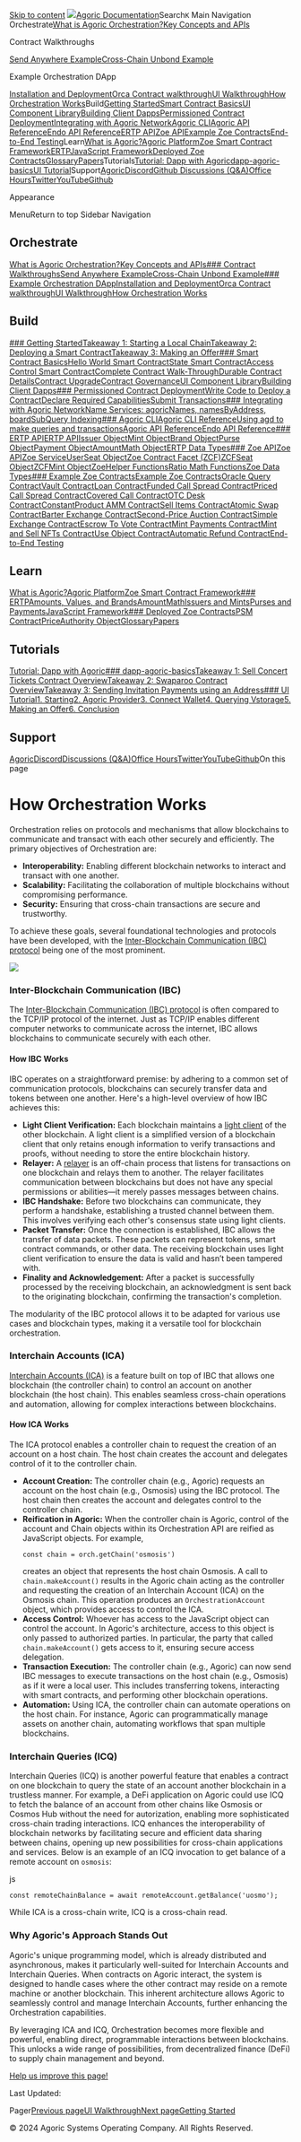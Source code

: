 
 [Skip to content](#VPContent) [![](/agoric-logo-red.svg)Agoric Documentation](/)Search`K` Main Navigation Orchestrate[What is Agoric Orchestration?](/guides/orchestration/)[Key Concepts and APIs](/guides/orchestration/key-concepts.html)

Contract Walkthroughs

[Send Anywhere Example](/guides/orchestration/contract-walkthroughs/send-anywhere.html)[Cross-Chain Unbond Example](/guides/orchestration/contract-walkthroughs/cross-chain-unbond.html)

Example Orchestration DApp

[Installation and Deployment](/guides/orchestration/orchestration-basics/installation.html)[Orca Contract walkthrough](/guides/orchestration/orchestration-basics/contract.html)[UI Walkthrough](/guides/orchestration/orchestration-basics/ui.html)[How Orchestration Works](/guides/orchestration/how-orch-works.html)Build[Getting Started](/guides/getting-started/)[Smart Contract Basics](/guides/zoe/contract-basics.html)[UI Component Library](/guides/UIComponentLibrary/)[Building Client Dapps](/guides/getting-started/contract-rpc.html)[Permissioned Contract Deployment](/guides/coreeval/)[Integrating with Agoric Network](/guides/integration/chain-integration.html)[Agoric CLI](/guides/agoric-cli/)[Agoric API Reference](https://agoric-sdk.pages.dev/)[Endo API Reference](https://endojs.github.io/endo/)[ERTP API](/reference/ertp-api/)[Zoe API](/reference/zoe-api/)[Example Zoe Contracts](/guides/zoe/contracts/)[End-to-End Testing](/e2e-testing.html)Learn[What is Agoric?](/what-is-agoric.html)[Agoric Platform](/guides/platform/)[Zoe Smart Contract Framework](/guides/zoe/)[ERTP](/guides/ertp/)[JavaScript Framework](/guides/js-programming/)[Deployed Zoe Contracts](/guides/zoe/actual-contracts/)[Glossary](/glossary/)[Papers](https://agoric.com/papers/)Tutorials[Tutorial: Dapp with Agoric](/guides/getting-started/tutorial/)[dapp-agoric-basics](/guides/getting-started/tutorial-dapp-agoric-basics.html)[UI Tutorial](/guides/getting-started/ui-tutorial/)Support[Agoric](https://agoric.com/)[Discord](https://agoric.com/discord)[Github Discussions (Q&A)](https://github.com/Agoric/agoric-sdk/discussions)[Office Hours](https://github.com/Agoric/agoric-sdk/wiki/Office-Hours)[Twitter](https://twitter.com/agoric)[YouTube](https://www.youtube.com/channel/UCpY91oQLh_Lp0mitdZ5bYWg/)[Github](https://github.com/Agoric/)

Appearance

MenuReturn to top Sidebar Navigation 

Orchestrate
-----------

[What is Agoric Orchestration?](/guides/orchestration/)[Key Concepts and APIs](/guides/orchestration/key-concepts.html)[### Contract Walkthroughs](/guides/orchestration/contract-walkthroughs/)[Send Anywhere Example](/guides/orchestration/contract-walkthroughs/send-anywhere.html)[Cross-Chain Unbond Example](/guides/orchestration/contract-walkthroughs/cross-chain-unbond.html)[### Example Orchestration DApp](/guides/orchestration/orchestration-basics/)[Installation and Deployment](/guides/orchestration/orchestration-basics/installation.html)[Orca Contract walkthrough](/guides/orchestration/orchestration-basics/contract.html)[UI Walkthrough](/guides/orchestration/orchestration-basics/ui.html)[How Orchestration Works](/guides/orchestration/how-orch-works.html)

Build
-----

[### Getting Started](/guides/getting-started/)[Takeaway 1: Starting a Local Chain](/guides/getting-started/explainer-how-to-start-a-local-chain.html)[Takeaway 2: Deploying a Smart Contract](/guides/getting-started/explainer-deploying-a-smart-contact.html)[Takeaway 3: Making an Offer](/guides/getting-started/explainer-how-to-make-an-offer.html)[### Smart Contract Basics](/guides/zoe/contract-basics.html)[Hello World Smart Contract](/guides/zoe/contract-hello.html)[State Smart Contract](/guides/zoe/contract-state.html)[Access Control Smart Contract](/guides/zoe/contract-access-control.html)[Complete Contract Walk-Through](/guides/zoe/contract-walkthru.html)[Durable Contract Details](/guides/zoe/contract-details.html)[Contract Upgrade](/guides/zoe/contract-upgrade.html)[Contract Governance](/guides/governance/)[UI Component Library](/guides/UIComponentLibrary/)[Building Client Dapps](/guides/getting-started/contract-rpc.html)[### Permissioned Contract Deployment](/guides/coreeval/)[Write Code to Deploy a Contract](/guides/coreeval/proposal.html)[Declare Required Capabilities](/guides/coreeval/permissions.html)[Submit Transactions](/guides/coreeval/local-testnet.html)[### Integrating with Agoric Network](/guides/integration/chain-integration.html)[Name Services: agoricNames, namesByAddress, board](/guides/integration/name-services.html)[SubQuery Indexing](/guides/subquery-indexing.html)[### Agoric CLI](/guides/agoric-cli/)[Agoric CLI Reference](/guides/agoric-cli/)[Using agd to make queries and transactions](/guides/agoric-cli/agd-query-tx.html)[Agoric API Reference](https://agoric-sdk.pages.dev/)[Endo API Reference](https://endojs.github.io/endo/)[### ERTP API](/reference/ertp-api/)[ERTP API](/reference/ertp-api/)[Issuer Object](/reference/ertp-api/issuer.html)[Mint Object](/reference/ertp-api/mint.html)[Brand Object](/reference/ertp-api/brand.html)[Purse Object](/reference/ertp-api/purse.html)[Payment Object](/reference/ertp-api/payment.html)[AmountMath Object](/reference/ertp-api/amount-math.html)[ERTP Data Types](/reference/ertp-api/ertp-data-types.html)[### Zoe API](/reference/zoe-api/)[Zoe API](/reference/zoe-api/)[Zoe Service](/reference/zoe-api/zoe.html)[UserSeat Object](/reference/zoe-api/user-seat.html)[Zoe Contract Facet (ZCF)](/reference/zoe-api/zoe-contract-facet.html)[ZCFSeat Object](/reference/zoe-api/zcfseat.html)[ZCFMint Object](/reference/zoe-api/zcfmint.html)[ZoeHelper Functions](/reference/zoe-api/zoe-helpers.html)[Ratio Math Functions](/reference/zoe-api/ratio-math.html)[Zoe Data Types](/reference/zoe-api/zoe-data-types.html)[### Example Zoe Contracts](/guides/zoe/contracts/)[Example Zoe Contracts](/guides/zoe/contracts/)[Oracle Query Contract](/guides/zoe/contracts/oracle.html)[Vault Contract](/guides/zoe/contracts/vault.html)[Loan Contract](/guides/zoe/contracts/loan.html)[Funded Call Spread Contract](/guides/zoe/contracts/fundedCallSpread.html)[Priced Call Spread Contract](/guides/zoe/contracts/pricedCallSpread.html)[Covered Call Contract](/guides/zoe/contracts/covered-call.html)[OTC Desk Contract](/guides/zoe/contracts/otc-desk.html)[ConstantProduct AMM Contract](/guides/zoe/contracts/constantProductAMM.html)[Sell Items Contract](/guides/zoe/contracts/sell-items.html)[Atomic Swap Contract](/guides/zoe/contracts/atomic-swap.html)[Barter Exchange Contract](/guides/zoe/contracts/barter-exchange.html)[Second-Price Auction Contract](/guides/zoe/contracts/second-price-auction.html)[Simple Exchange Contract](/guides/zoe/contracts/simple-exchange.html)[Escrow To Vote Contract](/guides/zoe/contracts/escrow-to-vote.html)[Mint Payments Contract](/guides/zoe/contracts/mint-payments.html)[Mint and Sell NFTs Contract](/guides/zoe/contracts/mint-and-sell-nfts.html)[Use Object Contract](/guides/zoe/contracts/use-obj-example.html)[Automatic Refund Contract](/guides/zoe/contracts/automatic-refund.html)[End-to-End Testing](/e2e-testing.html)

Learn
-----

[What is Agoric?](/what-is-agoric.html)[Agoric Platform](/guides/platform/)[Zoe Smart Contract Framework](/guides/zoe/)[### ERTP](/guides/ertp/)[Amounts, Values, and Brands](/guides/ertp/amounts.html)[AmountMath](/guides/ertp/amount-math.html)[Issuers and Mints](/guides/ertp/issuers-and-mints.html)[Purses and Payments](/guides/ertp/purses-and-payments.html)[JavaScript Framework](/guides/js-programming/)[### Deployed Zoe Contracts](/guides/zoe/actual-contracts/)[PSM Contract](/guides/zoe/actual-contracts/PSM.html)[PriceAuthority Object](/reference/zoe-api/price-authority.html)[Glossary](/glossary/)[Papers](https://agoric.com/papers/)

Tutorials
---------

[Tutorial: Dapp with Agoric](/guides/getting-started/tutorial/)[### dapp-agoric-basics](/guides/getting-started/tutorial-dapp-agoric-basics.html)[Takeaway 1: Sell Concert Tickets Contract Overview](/guides/getting-started/sell-concert-tickets-contract-explainer.html)[Takeaway 2: Swaparoo Contract Overview](/guides/getting-started/swaparoo-how-to-swap-assets-explainer.html)[Takeaway 3: Sending Invitation Payments using an Address](/guides/getting-started/swaparoo-making-a-payment-explainer.html)[### UI Tutorial](/guides/getting-started/ui-tutorial/)[1. Starting](/guides/getting-started/ui-tutorial/starting.html)[2. Agoric Provider](/guides/getting-started/ui-tutorial/agoric-provider.html)[3. Connect Wallet](/guides/getting-started/ui-tutorial/connect-wallet.html)[4. Querying Vstorage](/guides/getting-started/ui-tutorial/querying-vstorage.html)[5. Making an Offer](/guides/getting-started/ui-tutorial/making-an-offer.html)[6. Conclusion](/guides/getting-started/ui-tutorial/conclusion.html)

Support
-------

[Agoric](https://agoric.com/)[Discord](https://agoric.com/discord)[Discussions (Q&A)](https://github.com/Agoric/agoric-sdk/discussions)[Office Hours](https://github.com/Agoric/agoric-sdk/wiki/Office-Hours)[Twitter](https://twitter.com/agoric)[YouTube](https://www.youtube.com/channel/UCpY91oQLh_Lp0mitdZ5bYWg/)[Github](https://github.com/Agoric/)On this page

How Orchestration Works [​](#how-orchestration-works)
=====================================================

Orchestration relies on protocols and mechanisms that allow blockchains to communicate and transact with each other securely and efficiently. The primary objectives of Orchestration are:

* **Interoperability:** Enabling different blockchain networks to interact and transact with one another.
* **Scalability:** Facilitating the collaboration of multiple blockchains without compromising performance.
* **Security:** Ensuring that cross-chain transactions are secure and trustworthy.

To achieve these goals, several foundational technologies and protocols have been developed, with the [Inter-Blockchain Communication (IBC) protocol](https://ibcprotocol.org/) being one of the most prominent.

  
![](/assets/orch_contract_arch.CXAaUuRD.svg)  
### Inter-Blockchain Communication (IBC) [​](#inter-blockchain-communication-ibc)

The [Inter-Blockchain Communication (IBC) protocol](https://ibcprotocol.org/) is often compared to the TCP/IP protocol of the internet. Just as TCP/IP enables different computer networks to communicate across the internet, IBC allows blockchains to communicate securely with each other.

#### How IBC Works [​](#how-ibc-works)

IBC operates on a straightforward premise: by adhering to a common set of communication protocols, blockchains can securely transfer data and tokens between one another. Here's a high-level overview of how IBC achieves this:

* **Light Client Verification:** Each blockchain maintains a [light client](https://github.com/cosmos/ibc-go/blob/34628eb0c1ca0ca9721c6e3923cf048e1172b8b0/docs/docs/03-light-clients/01-developer-guide/01-overview.md) of the other blockchain. A light client is a simplified version of a blockchain client that only retains enough information to verify transactions and proofs, without needing to store the entire blockchain history.
* **Relayer:** A [relayer](https://github.com/cosmos/relayer) is an off-chain process that listens for transactions on one blockchain and relays them to another. The relayer facilitates communication between blockchains but does not have any special permissions or abilities—it merely passes messages between chains.
* **IBC Handshake:** Before two blockchains can communicate, they perform a handshake, establishing a trusted channel between them. This involves verifying each other's consensus state using light clients.
* **Packet Transfer:** Once the connection is established, IBC allows the transfer of data packets. These packets can represent tokens, smart contract commands, or other data. The receiving blockchain uses light client verification to ensure the data is valid and hasn’t been tampered with.
* **Finality and Acknowledgement:** After a packet is successfully processed by the receiving blockchain, an acknowledgment is sent back to the originating blockchain, confirming the transaction's completion.

The modularity of the IBC protocol allows it to be adapted for various use cases and blockchain types, making it a versatile tool for blockchain orchestration.

### Interchain Accounts (ICA) [​](#interchain-accounts-ica)

[Interchain Accounts (ICA)](https://github.com/cosmos/ibc/blob/main/spec/app/ics-027-interchain-accounts/README.md) is a feature built on top of IBC that allows one blockchain (the controller chain) to control an account on another blockchain (the host chain). This enables seamless cross-chain operations and automation, allowing for complex interactions between blockchains.

#### How ICA Works [​](#how-ica-works)

The ICA protocol enables a controller chain to request the creation of an account on a host chain. The host chain creates the account and delegates control of it to the controller chain.

* **Account Creation:** The controller chain (e.g., Agoric) requests an account on the host chain (e.g., Osmosis) using the IBC protocol. The host chain then creates the account and delegates control to the controller chain.
* **Reification in Agoric:** When the controller chain is Agoric, control of the account and Chain objects within its Orchestration API are reified as JavaScript objects. For example,
  ```
  const chain = orch.getChain('osmosis')
  ```
  creates an object that represents the host chain Osmosis. A call to `chain.makeAccount()` results in the Agoric chain acting as the controller and requesting the creation of an Interchain Account (ICA) on the Osmosis chain. This operation produces an `OrchestrationAccount` object, which provides access to control the ICA.
* **Access Control:** Whoever has access to the JavaScript object can control the account. In Agoric's architecture, access to this object is only passed to authorized parties. In particular, the party that called `chain.makeAccount()` gets access to it, ensuring secure access delegation.
* **Transaction Execution:** The controller chain (e.g., Agoric) can now send IBC messages to execute transactions on the host chain (e.g., Osmosis) as if it were a local user. This includes transferring tokens, interacting with smart contracts, and performing other blockchain operations.
* **Automation:** Using ICA, the controller chain can automate operations on the host chain. For instance, Agoric can programmatically manage assets on another chain, automating workflows that span multiple blockchains.

### Interchain Queries (ICQ) [​](#interchain-queries-icq)

Interchain Queries (ICQ) is another powerful feature that enables a contract on one blockchain to query the state of an account another blockchain in a trustless manner. For example, a DeFi application on Agoric could use ICQ to fetch the balance of an account from other chains like Osmosis or Cosmos Hub without the need for autorization, enabling more sophisticated cross-chain trading interactions. ICQ enhances the interoperability of blockchain networks by facilitating secure and efficient data sharing between chains, opening up new possibilities for cross-chain applications and services. Below is an example of an ICQ invocation to get balance of a remote account on `osmosis`:

js
```
const remoteChainBalance = await remoteAccount.getBalance('uosmo');
```

While ICA is a cross-chain write, ICQ is a cross-chain read.

### Why Agoric's Approach Stands Out [​](#why-agoric-s-approach-stands-out)

Agoric's unique programming model, which is already distributed and asynchronous, makes it particularly well-suited for Interchain Accounts and Interchain Queries. When contracts on Agoric interact, the system is designed to handle cases where the other contract may reside on a remote machine or another blockchain. This inherent architecture allows Agoric to seamlessly control and manage Interchain Accounts, further enhancing the Orchestration capabilities.

By leveraging ICA and ICQ, Orchestration becomes more flexible and powerful, enabling direct, programmable interactions between blockchains. This unlocks a wide range of possibilities, from decentralized finance (DeFi) to supply chain management and beyond.

 [Help us improve this page!](https://github.com/Agoric/documentation/edit/main/main/guides/orchestration/how-orch-works.md)

Last Updated: 

Pager[Previous pageUI Walkthrough](/guides/orchestration/orchestration-basics/ui.html)[Next pageGetting Started](/guides/getting-started/)

© 2024 Agoric Systems Operating Company. All Rights Reserved.



